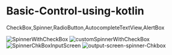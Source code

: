 # Basic-Control-using-kotlin
CheckBox,Spinner,RadioButton,AutocompleteTextView,AlertBox



![SpinnerWithCheckBox](https://user-images.githubusercontent.com/81187698/159484927-e69b6c32-d027-4da1-84e4-1d479ec92c29.PNG)
![customSpinnerWithCheckBox](https://user-images.githubusercontent.com/81187698/159485007-6efaccf2-9c88-4764-bd56-2801858f4863.PNG)
![SpinnerChkBoxInputScreen](https://user-images.githubusercontent.com/81187698/159485052-33f5f22e-8c51-49dd-92cb-914651513dc7.PNG)
![output-screen-spinner-Chkbox](https://user-images.githubusercontent.com/81187698/159485083-c8149eeb-68fc-4150-ad7e-7240a499ecd5.PNG)



